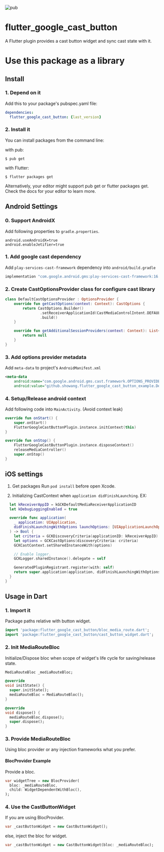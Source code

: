 ![pub](https://img.shields.io/pub/v/flutter_google_cast_button.svg)
# flutter_google_cast_button

A Flutter plugin provides a cast button widget and sync cast state with it.

# Use this package as a library
## Install

### 1. Depend on it
Add this to your package's pubspec.yaml file:

```yaml
dependencies:
  flutter_google_cast_button: {last_version}
```

### 2. Install it
You can install packages from the command line:

with pub:

```console
$ pub get
```
with Flutter:

```console
$ flutter packages get
```
Alternatively, your editor might support pub get or flutter packages get. Check the docs for your editor to learn more.

## Android Settings

### 0. Support AndroidX
Add following properties to `gradle.properties`. 
``` properties
android.useAndroidX=true
android.enableJetifier=true
```
### 1. Add google cast dependency
Add `play-services-cast-framework` dependency into `android/build.gradle`
``` groovy
implementation "com.google.android.gms:play-services-cast-framework:16.2.0"
``` 

### 2. Create CastOptionsProvider class for configure cast library
``` kotlin
class DefaultCastOptionsProvider : OptionsProvider {
    override fun getCastOptions(context: Context): CastOptions {
        return CastOptions.Builder()
                .setReceiverApplicationId(CastMediaControlIntent.DEFAULT_MEDIA_RECEIVER_APPLICATION_ID)
                .build()
    }

    override fun getAdditionalSessionProviders(context: Context): List<SessionProvider>? {
        return null
    }
}
```
### 3. Add options provider metadata
Add `meta-data` to project's `AndroidManifest.xml`

``` xml
<meta-data
    android:name="com.google.android.gms.cast.framework.OPTIONS_PROVIDER_CLASS_NAME"
    android:value="github.showang.flutter_google_cast_button_example.DefaultCastOptionsProvider" />
``` 

### 4. Setup/Release android context
Add following code into `MainActivity`. (Avoid context leak)

``` kotlin
override fun onStart() {
    super.onStart()
    FlutterGoogleCastButtonPlugin.instance.initContext(this)
}

override fun onStop() {
    FlutterGoogleCastButtonPlugin.instance.disposeContext()
    releaseMediaController()
    super.onStop()
}
``` 

## iOS settings

1. Get packages
Run `pod install` before open Xcode.

2. Initializing CastContext when `application didFinishLaunching`. EX:
``` swift
  let kReceiverAppID = kGCKDefaultMediaReceiverApplicationID
  let kDebugLoggingEnabled = true

  override func application(
    _ application: UIApplication,
    didFinishLaunchingWithOptions launchOptions: [UIApplicationLaunchOptionsKey: Any]?
  ) -> Bool {
  	let criteria = GCKDiscoveryCriteria(applicationID: kReceiverAppID)
  	let options = GCKCastOptions(discoveryCriteria: criteria)
  	GCKCastContext.setSharedInstanceWith(options)

  	// Enable logger.
  	GCKLogger.sharedInstance().delegate = self

    GeneratedPluginRegistrant.register(with: self)
    return super.application(application, didFinishLaunchingWithOptions: launchOptions)
  }
}
```

## Usage in Dart

### 1. Import it
Package paths relative with button widget.
```dart
import 'package:flutter_google_cast_button/bloc_media_route.dart';
import 'package:flutter_google_cast_button/cast_button_widget.dart';
```

### 2. Init MediaRouteBloc
Initialize/Dispose bloc when scope of widget's life cycle for saving/release state.

``` dart
MediaRouteBloc _mediaRouteBloc;

@override
void initState() {
  super.initState();
  mediaRouteBloc = MediaRouteBloc();
}

@override
void dispose() {
  mediaRouteBloc.dispose();
  super.dispose();
}

```

### 3. Provide MediaRouteBloc
Using bloc provider or any injection frameworks what you prefer.

#### BlocProvider Example
Provide a bloc.
``` dart
var widgetTree = new BlocProvider(
  bloc: _mediaRouteBloc,
  child: WidgetDependentWithBloc(),
);
```

### 4. Use the CastButtonWidget
If you are using BlocProvider.

``` dart
var _castButtonWidget = new CastButtonWidget();
```
else, inject the bloc for widget.
``` dart
var _castButtonWidget = new CastButtonWidget(bloc: _mediaRouteBloc);  
```